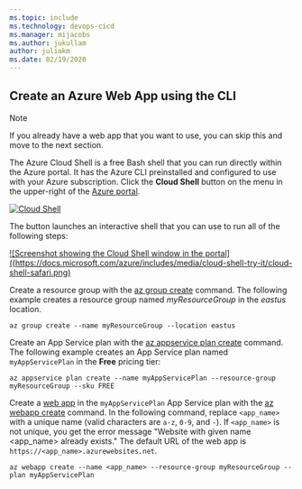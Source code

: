 ```yaml
---
ms.topic: include
ms.technology: devops-cicd
ms.manager: mijacobs
ms.author: jukullam
author: juliakm
ms.date: 02/19/2020
---
```


## Create an Azure Web App using the CLI

> [!NOTE]
> If you already have a web app that you want to use, you can skip this and move to the next section.  

The Azure Cloud Shell is a free Bash shell that you can run directly within the Azure portal.
It has the Azure CLI preinstalled and configured to use with your Azure subscription.
Click the **Cloud Shell** button on the menu in the upper-right of the [Azure portal](https://portal.azure.com).

[![Cloud Shell](/azure/includes/media/cloud-shell-try-it/cloud-shell-menu.png)](https://portal.azure.com)

The button launches an interactive shell that you can use to run all of the following steps:

[![Screenshot showing the Cloud Shell window in the portal]((https://docs.microsoft.com/azure/includes/media/cloud-shell-try-it/cloud-shell-safari.png)](https://portal.azure.com)

Create a resource group with the [az group create](/cli/azure/group#az-group-create) command. The following example creates a resource group named *myResourceGroup* in the *eastus* location.

```azurecli-interactive
az group create --name myResourceGroup --location eastus
```

Create an App Service plan with the [az appservice plan create](/cli/azure/appservice/plan#az-appservice-plan-create) command. The following example creates an App Service plan named `myAppServicePlan` in the **Free** pricing tier:

```azurecli-interactive
az appservice plan create --name myAppServicePlan --resource-group myResourceGroup --sku FREE
```

Create a [web app](/azure/app-service-web/app-service-web-overview) in the `myAppServicePlan` App Service plan with the [az webapp create](/cli/azure/webapp#az-webapp-create) command. In the following command, replace `<app_name>` with a unique name (valid characters are `a-z`, `0-9`, and `-`). If `<app_name>` is not unique, you get the error message "Website with given name <app_name> already exists." The default URL of the web app is `https://<app_name>.azurewebsites.net`.

```azurecli-interactive
az webapp create --name <app_name> --resource-group myResourceGroup --plan myAppServicePlan
```